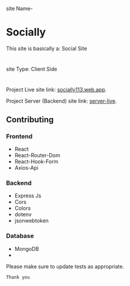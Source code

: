 site Name- 
# Socially

This site is basically a: Social Site
#
site Type: Client Side
#

Project Live site link:                 [socially113.web.app](https://socially113.web.app).

Project Server (Backend) site link:     [server-live](https://socially-server-sofiuzzamansofi.vercel.app/).



## Contributing

### Frontend
- React
- React-Router-Dom
- React-Hook-Form
- Axios-Api

### Backend
- Express Js
- Cors
- Colors
- dotenv
- jsonwebtoken
<!-- - Node Js
- Mongoose
- JSON Web Token
- Bcrypt Js
- Stripe -->

### Database
- MongoDB
- 

Please make sure to update tests as appropriate.

```Thank you```